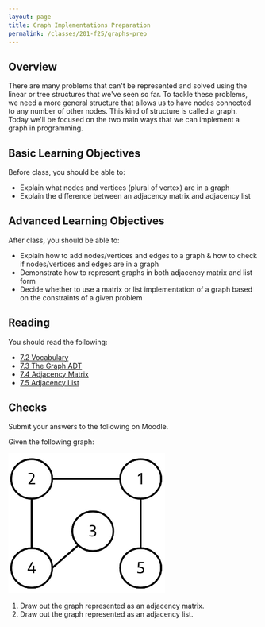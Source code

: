 ```yaml
---
layout: page
title: Graph Implementations Preparation
permalink: /classes/201-f25/graphs-prep
---
```


## Overview
There are many problems that can't be represented and solved using the linear or tree structures that we've seen so far. To tackle these problems, we need a more general structure that allows us to have nodes connected to any number of other nodes. This kind of structure is called a graph. Today we'll be focused on the two main ways that we can implement a graph in programming.

## Basic Learning Objectives
Before class, you should be able to:
* Explain what nodes and vertices (plural of vertex) are in a graph
* Explain the difference between an adjacency matrix and adjacency list


## Advanced Learning Objectives
After class, you should be able to:
* Explain how to add nodes/vertices and edges to a graph & how to check if nodes/vertices and edges are in a graph
* Demonstrate how to represent graphs in both adjacency matrix and list form
* Decide whether to use a matrix or list implementation of a graph based on the constraints of a given problem


## Reading
You should read the following:
* [7.2 Vocabulary](https://runestone.academy/ns/books/published/pswadsup/graphs_vocabularyand-definitions.html?mode=browsing)
* [7.3 The Graph ADT](https://runestone.academy/ns/books/published/pswadsup/graphs_the-graph-abstract-data-type.html?mode=browsing)
* [7.4 Adjacency Matrix](https://runestone.academy/ns/books/published/pswadsup/graphs_an-adjacency-matrix.html?mode=browsing)
* [7.5 Adjacency List](https://runestone.academy/ns/books/published/pswadsup/graphs_an-adjacency-list.html?mode=browsing)

## Checks
Submit your answers to the following on Moodle.

Given the following graph:

![Graph](/classes/201-f25/graphcheck.png)

1. Draw out the graph represented as an adjacency matrix.
2. Draw out the graph represented as an adjacency list.